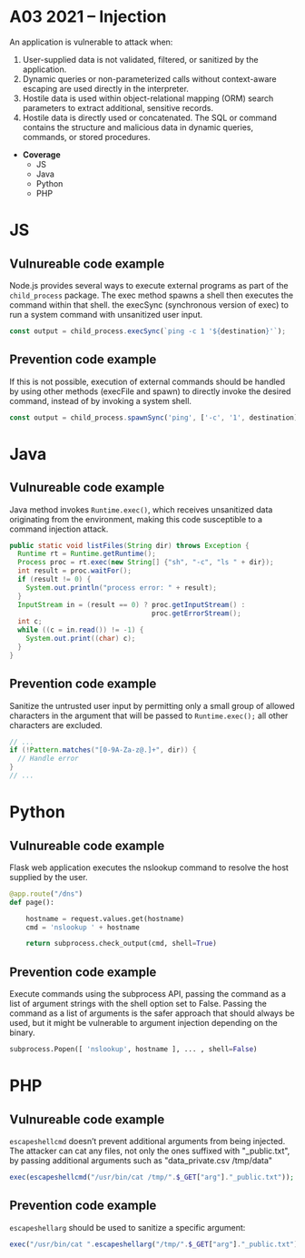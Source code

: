 # A03 2021 – Injection

An application is vulnerable to attack when:

1. User-supplied data is not validated, filtered, or sanitized by the application.
2. Dynamic queries or non-parameterized calls without context-aware escaping are used directly in the interpreter.
3. Hostile data is used within object-relational mapping (ORM) search parameters to extract additional, sensitive records.
4. Hostile data is directly used or concatenated. The SQL or command contains the structure and malicious data in dynamic queries, commands, or stored procedures. 

- **Coverage** 
     - JS
     - Java
     - Python
     - PHP

# JS

## Vulnureable code example

Node.js provides several ways to execute external programs as part of the ```child_process``` package. The exec method spawns a shell then executes the command within that shell. the execSync (synchronous version of exec) to run a system command with unsanitized user input.

```javascript
const output = child_process.execSync(`ping -c 1 '${destination}'`);
```

## Prevention code example

If this is not possible, execution of external commands should be handled by using other methods (execFile and spawn) to directly invoke the desired command, instead of by invoking a system shell.

```javascript
const output = child_process.spawnSync('ping', ['-c', '1', destination]);
```


# Java

## Vulnureable code example

Java method invokes ```Runtime.exec()```, which receives unsanitized data originating from the environment, making this code susceptible to a command injection attack.

```java
public static void listFiles(String dir) throws Exception {
  Runtime rt = Runtime.getRuntime();
  Process proc = rt.exec(new String[] {"sh", "-c", "ls " + dir});
  int result = proc.waitFor();
  if (result != 0) {
    System.out.println("process error: " + result);
  }
  InputStream in = (result == 0) ? proc.getInputStream() :
                                   proc.getErrorStream();
  int c;
  while ((c = in.read()) != -1) {
    System.out.print((char) c);
  }
}
```

## Prevention code example

Sanitize the untrusted user input by permitting only a small group of allowed characters in the argument that will be passed to ```Runtime.exec();``` all other characters are excluded.

```java
// ...
if (!Pattern.matches("[0-9A-Za-z@.]+", dir)) {
  // Handle error
}
// ...
```


# Python

## Vulnureable code example

Flask web application executes the nslookup command to resolve the host supplied by the user.

```python
@app.route("/dns")
def page():

    hostname = request.values.get(hostname)
    cmd = 'nslookup ' + hostname

    return subprocess.check_output(cmd, shell=True)
```

## Prevention code example

Execute commands using the subprocess API, passing the command as a list of argument strings with the shell option set to False. Passing the command as a list of arguments is the safer approach that should always be used, but it might be vulnerable to argument injection depending on the binary.

```python
subprocess.Popen([ 'nslookup', hostname ], ... , shell=False)
```

# PHP

## Vulnureable code example

```escapeshellcmd``` doesn’t prevent additional arguments from being injected. The attacker can cat any files, not only the ones suffixed with "_public.txt",
   by passing additional arguments such as "data_private.csv /tmp/data"

```php
exec(escapeshellcmd("/usr/bin/cat /tmp/".$_GET["arg"]."_public.txt"));
```

## Prevention code example

```escapeshellarg``` should be used to sanitize a specific argument:

```php
exec("/usr/bin/cat ".escapeshellarg("/tmp/".$_GET["arg"]."_public.txt"));
```

